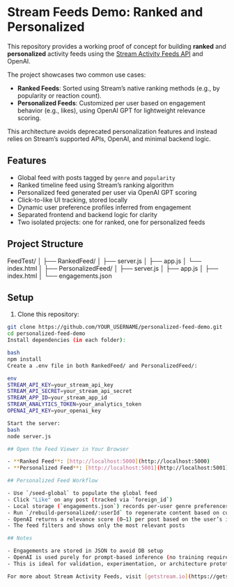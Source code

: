 # Stream Feeds Demo: Ranked and Personalized

This repository provides a working proof of concept for building **ranked** and **personalized** activity feeds using the [Stream Activity Feeds API](https://getstream.io) and OpenAI.

The project showcases two common use cases:

- **Ranked Feeds**: Sorted using Stream’s native ranking methods (e.g., by popularity or reaction count).
- **Personalized Feeds**: Customized per user based on engagement behavior (e.g., likes), using OpenAI GPT for lightweight relevance scoring.

This architecture avoids deprecated personalization features and instead relies on Stream’s supported APIs, OpenAI, and minimal backend logic.

## Features

- Global feed with posts tagged by `genre` and `popularity`
- Ranked timeline feed using Stream’s ranking algorithm
- Personalized feed generated per user via OpenAI GPT scoring
- Click-to-like UI tracking, stored locally
- Dynamic user preference profiles inferred from engagement
- Separated frontend and backend logic for clarity
- Two isolated projects: one for ranked, one for personalized feeds

## Project Structure
FeedTest/
│
├── RankedFeed/
│ ├── server.js
│ ├── app.js
│ └── index.html
│
├── PersonalizedFeed/
│ ├── server.js
│ ├── app.js
│ ├── index.html
│ └── engagements.json

## Setup

1. Clone this repository:

```bash
git clone https://github.com/YOUR_USERNAME/personalized-feed-demo.git
cd personalized-feed-demo
Install dependencies (in each folder):

bash
npm install
Create a .env file in both RankedFeed/ and PersonalizedFeed/:

env
STREAM_API_KEY=your_stream_api_key
STREAM_API_SECRET=your_stream_api_secret
STREAM_APP_ID=your_stream_app_id
STREAM_ANALYTICS_TOKEN=your_analytics_token
OPENAI_API_KEY=your_openai_key

Start the server:
bash
node server.js

## Open the Feed Viewer in Your Browser

- **Ranked Feed**: [http://localhost:5000](http://localhost:5000)  
- **Personalized Feed**: [http://localhost:5001](http://localhost:5001)

## Personalized Feed Workflow

- Use `/seed-global` to populate the global feed  
- Click "Like" on any post (tracked via `foreign_id`)  
- Local storage (`engagements.json`) records per-user genre preferences  
- Run `/rebuild-personalized/:userId` to regenerate content based on current preferences  
- OpenAI returns a relevance score (0–1) per post based on the user’s inferred interests  
- The feed filters and shows only the most relevant posts  

## Notes

- Engagements are stored in JSON to avoid DB setup  
- OpenAI is used purely for prompt-based inference (no training required)  
- This is ideal for validation, experimentation, or architecture prototyping  

For more about Stream Activity Feeds, visit [getstream.io](https://getstream.io)
